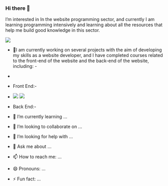 ### Hi there 👋


 I’m interested in In the website programming sector, and currently I am learning programming intensively 
    and learning about all the resources that help me build good knowledge in this sector.
    
<img src="https://github.com/QtadaAlBalwe/QtadaAlBalwe/assets/132203498/7a986d69-0e21-4144-809c-a8c94faa5626">



- 🔭I am currently working on several projects with the aim of developing my skills as a website developer, and I have completed courses related to the front-end of the website and the back-end of the website, including: -
- 
- Front End:-
- 
  <span><img width:20px hight:10px src="https://user-images.githubusercontent.com/74038190/212257454-16e3712e-945a-4ca2-b238-408ad0bf87e6.gif"> <img src="https://user-images.githubusercontent.com/74038190/212257460-738ff738-247f-4445-a718-cdd0ca76e2db.gif"/></span>

  
- Back End:-
- 🌱 I’m currently learning ...
- 👯 I’m looking to collaborate on ...
- 🤔 I’m looking for help with ...
- 💬 Ask me about ...
- 📫 How to reach me: ...
- 😄 Pronouns: ...
- ⚡ Fun fact: ...

